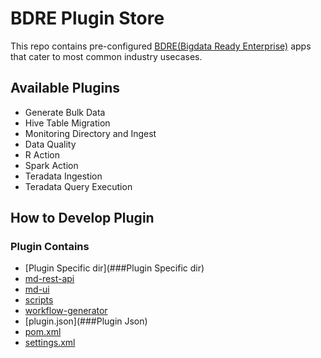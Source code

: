 # BDRE Plugin Store
This repo contains pre-configured [BDRE(Bigdata Ready Enterprise)](https://github.com/WiproOpenSourcePractice/openbdre/blob/predevelop/README.md) apps that cater to most common industry usecases.
## Available Plugins
 - Generate Bulk Data
 - Hive Table Migration
 - Monitoring Directory and Ingest
 - Data Quality
 - R Action
 - Spark Action
 - Teradata Ingestion
 - Teradata Query Execution

## How to Develop Plugin
### Plugin Contains
 - [Plugin Specific dir](###Plugin Specific dir)
 - [md-rest-api](###md-rest-api)
 - [md-ui](###md-ui)
 - [scripts](###Scripts)
 - [workflow-generator](###workflow-generator)
 - [plugin.json](###Plugin Json)
 - [pom.xml](POM)
 - [settings.xml](Settings)
